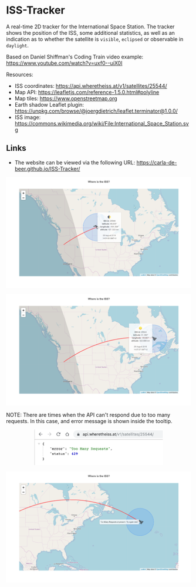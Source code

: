 # ISS-Tracker

A real-time 2D tracker for the International Space Station. The tracker shows the position of the ISS, some additional statistics, as well as an indication as to whether the satellite is `visible`, `eclipsed` or observable in `daylight`.

Based on Daniel Shiffman's Coding Train video example: https://www.youtube.com/watch?v=uxf0--uiX0I

Resources:
* ISS coordinates: https://api.wheretheiss.at/v1/satellites/25544/
* Map API: https://leafletjs.com/reference-1.5.0.html#polyline
* Map tiles: https://www.openstreetmap.org
* Earth shadow Leaflet plugin: https://unpkg.com/browse/@joergdietrich/leaflet.terminator@1.0.0/
* ISS image: https://commons.wikimedia.org/wiki/File:International_Space_Station.svg

## Links
* The website can be viewed via the following URL: https://carla-de-beer.github.io/ISS-Tracker/

<p align="center">
  <img src="images/screenShot-01.png"/>
</p>
<p align="center">
    <img src="images/screenShot-02.png"/>
</p>

NOTE: There are times when the API can't respond due to too many requests. In this case, and error message is shown inside the tooltip.

<p align="center">
    <img src="images/screenShot-04.png" width="350px"/>
</p>
<p align="center">
    <img src="images/screenShot-03.png"/>
</p>
